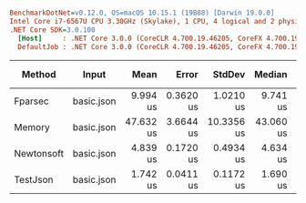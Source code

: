 ``` ini

BenchmarkDotNet=v0.12.0, OS=macOS 10.15.1 (19B88) [Darwin 19.0.0]
Intel Core i7-6567U CPU 3.30GHz (Skylake), 1 CPU, 4 logical and 2 physical cores
.NET Core SDK=3.0.100
  [Host]     : .NET Core 3.0.0 (CoreCLR 4.700.19.46205, CoreFX 4.700.19.46214), X64 RyuJIT DEBUG
  DefaultJob : .NET Core 3.0.0 (CoreCLR 4.700.19.46205, CoreFX 4.700.19.46214), X64 RyuJIT


```
|     Method |      Input |      Mean |     Error |     StdDev |    Median |   Gen 0 | Gen 1 | Gen 2 | Allocated |
|----------- |----------- |----------:|----------:|-----------:|----------:|--------:|------:|------:|----------:|
|    Fparsec | basic.json |  9.994 us | 0.3620 us |  1.0210 us |  9.741 us |  1.3428 |     - |     - |    2824 B |
|     Memory | basic.json | 47.632 us | 3.6644 us | 10.3356 us | 43.060 us | 26.3672 |     - |     - |   55248 B |
| Newtonsoft | basic.json |  4.839 us | 0.1720 us |  0.4934 us |  4.634 us |  2.7847 |     - |     - |    5832 B |
|   TestJson | basic.json |  1.742 us | 0.0411 us |  0.1172 us |  1.690 us |  0.2518 |     - |     - |     512 B |
